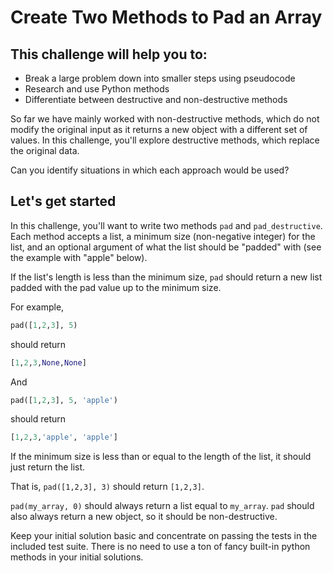 
# Create Two Methods to Pad an Array

## This challenge will help you to:
- Break a large problem down into smaller steps using pseudocode
- Research and use Python methods
- Differentiate between destructive and non-destructive methods

So far we have mainly worked with non-destructive methods, which do not modify the original input as it returns a new object with a different set of values. In this challenge, you'll explore destructive methods, which replace the original data.  

Can you identify situations in which each approach would be used?


## Let's get started

In this challenge, you'll want to write two methods `pad` and `pad_destructive`. Each method accepts a list, a minimum size (non-negative integer) for the list, and an optional argument of what the list should be "padded" with (see the example with "apple" below).

If the list's length is less than the minimum size, `pad` should return a new list padded with the pad value up to the minimum size.

For example,
```python
pad([1,2,3], 5)
```

should return

```python
[1,2,3,None,None]
```

And

```python
pad([1,2,3], 5, 'apple')
```

should return

```python
[1,2,3,'apple', 'apple']
```

If the minimum size is less than or equal to the length of the list, it should just return the list.

That is, `pad([1,2,3], 3)` should return `[1,2,3]`.

`pad(my_array, 0)` should always return a list equal to `my_array`. `pad` should also always return a new object, so it should be non-destructive.


Keep your initial solution basic and concentrate on passing the tests in the included test suite. There is no need to use a ton of fancy built-in python methods in your initial solutions.




